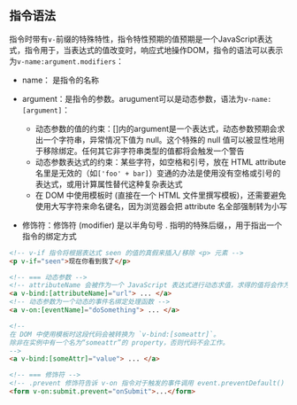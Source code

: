 
## 指令语法
指令时带有`v-`前缀的特殊特性，指令特性预期的值预期是一个JavaScript表达式，指令用于，当表达式的值改变时，响应式地操作DOM，指令的语法可以表示为`v-name:argument.modifiers`：
* name： 是指令的名称
* argument：是指令的参数。arugument可以是动态参数，语法为`v-name:[argument]`：
    * 动态参数的值的约束：[]内的argument是一个表达式，动态参数预期会求出一个字符串，异常情况下值为 null。这个特殊的 null 值可以被显性地用于移除绑定。任何其它非字符串类型的值都将会触发一个警告
    * 动态参数表达式的约束：某些字符，如空格和引号，放在 HTML attribute 名里是无效的（如`['foo' + bar]`）变通的办法是使用没有空格或引号的表达式，或用计算属性替代这种复杂表达式
    * 在 DOM 中使用模板时 (直接在一个 HTML 文件里撰写模板)，还需要避免使用大写字符来命名键名，因为浏览器会把 attribute 名全部强制转为小写

* 修饰符：修饰符 (modifier) 是以半角句号 . 指明的特殊后缀，，用于指出一个指令的绑定方式

```html
<!-- v-if 指令将根据表达式 seen 的值的真假来插入/移除 <p> 元素 -->
<p v-if="seen">现在你看到我了</p>

<!-- === 动态参数 -->
<!-- attributeName 会被作为一个 JavaScript 表达式进行动态求值，求得的值将会作为最终的参数来使用 -->
<a v-bind:[attributeName]="url"> ... </a>
<!-- 动态参数为一个动态的事件名绑定处理函数 -->
<a v-on:[eventName]="doSomething"> ... </a>

<!--
在 DOM 中使用模板时这段代码会被转换为 `v-bind:[someattr]`。
除非在实例中有一个名为“someattr”的 property，否则代码不会工作。
-->
<a v-bind:[someAttr]="value"> ... </a>

<!-- === 修饰符 -->
<!-- .prevent 修饰符告诉 v-on 指令对于触发的事件调用 event.preventDefault() -->
<form v-on:submit.prevent="onSubmit">...</form>
```